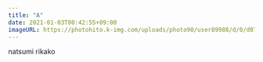 ```yaml
---
title: "A"
date: 2021-01-03T00:42:55+09:00
imageURL: https://photohito.k-img.com/uploads/photo90/user89988/d/0/d07d6adda2e0e3c06177a3eb65ea15af/d07d6adda2e0e3c06177a3eb65ea15af_m.jpg
---
```


natsumi rikako

<!-- https://dotstud.io/docs/ -->